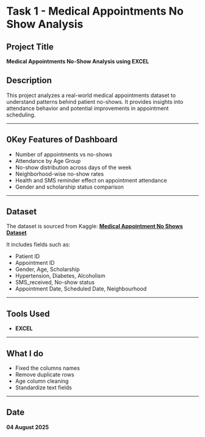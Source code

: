# Task 1 - Medical Appointments No Show Analysis 

##  Project Title
**Medical Appointments No-Show Analysis using EXCEL**

##  Description
This project analyzes a real-world medical appointments dataset to understand patterns behind patient no-shows. It provides insights into attendance behavior and potential improvements in appointment scheduling.

---

##  0Key Features of Dashboard

- Number of appointments vs no-shows
- Attendance by Age Group
- No-show distribution across days of the week
- Neighborhood-wise no-show rates
- Health and SMS reminder effect on appointment attendance
- Gender and scholarship status comparison

---

##  Dataset
The dataset is sourced from Kaggle:
**[Medical Appointment No Shows Dataset](https://www.kaggle.com/datasets/joniarroba/noshowappointments)**

It includes fields such as:
- Patient ID
- Appointment ID
- Gender, Age, Scholarship
- Hypertension, Diabetes, Alcoholism
- SMS_received, No-show status
- Appointment Date, Scheduled Date, Neighbourhood

---

##  Tools Used

- **EXCEL**

---

##  What I do

- Fixed the columns names
- Remove duplicate rows
- Age column cleaning
- Standardize text fields


---

##  Date
**04 August 2025**